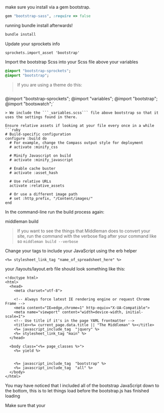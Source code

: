 make sure you install via a gem bootstrap.

```ruby
gem "bootstrap-sass", :require => false
```

running bundle install afterwards!

```bash
bundle install
```

Update your sprockets info

```sprockets.import_asset 'bootstrap'```

Import the bootstrap Scss into your Scss file above your variables

```sass
@import "bootstrap-sprockets";
@import "bootstrap";
```

> If you are using a theme do this:
>```
@import "bootstrap-sprockets";
@import "variables";
@import "bootstrap";
@import "bootswatch";`
```
> We include the ```_variables.scss``` file above bootstrap so that it uses the settings found in there.

Ensure relative assets if looking at your file every once in a while
```ruby
# Build-specific configuration
configure :build do
  # For example, change the Compass output style for deployment
  # activate :minify_css

  # Minify Javascript on build
  # activate :minify_javascript

  # Enable cache buster
  # activate :asset_hash

  # Use relative URLs
  activate :relative_assets

  # Or use a different image path
  # set :http_prefix, "/Content/images/"
end
```

In the command-line run the build process again:

middleman build

> If you want to see the things that Middleman does to convert your site, run the command with the verbose flag after your command like so ```middleman build --verbose```

Change your tags to include your JavaScript using the erb helper

```<%= stylesheet_link_tag "name_of_spreadsheet_here" %> ```

your /layouts/layout.erb file should look something like this:

```erb
<!doctype html>
<html>
  <head>
    <meta charset="utf-8">
    
    <!-- Always force latest IE rendering engine or request Chrome Frame -->
    <meta content="IE=edge,chrome=1" http-equiv="X-UA-Compatible">
    <meta name="viewport" content="width=device-width, initial-scale=1">
    <!-- Use title if it's in the page YAML frontmatter -->
    <title><%= current_page.data.title || "The Middleman" %></title>
    <%= javascript_include_tag  "jquery" %>
    <%= stylesheet_link_tag "main" %>
  </head>
  
  <body class="<%= page_classes %>">
    <%= yield %>
    

    <%= javascript_include_tag  "bootstrap" %>
    <%= javascript_include_tag  "all" %>
  </body>
</html>
```

You may have noticed that I included all of the bootstrap JavaScript down to the bottom, this is to let things load before the bootstrap.js has finished loading

Make sure that your
